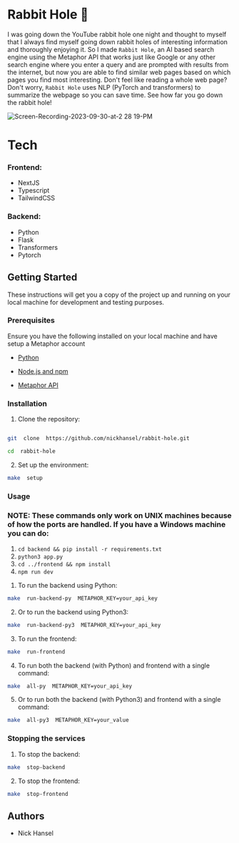 # Rabbit Hole 🐇

I was going down the YouTube rabbit hole one night and thought to myself that I always find myself going down rabbit holes of interesting information and thoroughly enjoying it. So I made `Rabbit Hole`, an AI based search engine using the Metaphor API that works just like Google or any other search engine where you enter a query and are prompted with results from the internet, but now you are able to find similar web pages based on which pages you find most interesting. Don't feel like reading a whole web page? Don't worry, `Rabbit Hole` uses NLP (PyTorch and transformers) to summarize the webpage so you can save time. See how far you go down the rabbit hole!

![Screen-Recording-2023-09-30-at-2 28 19-PM](https://github.com/nickhansel/rabbit-hole/assets/81849235/731bf2de-20e5-4fba-a2f6-6a79ce481cf9)


# Tech

### Frontend:

- NextJS
- Typescript
- TailwindCSS

### Backend:

- Python
- Flask
- Transformers
- Pytorch

## Getting Started

These instructions will get you a copy of the project up and running on your local machine for development and testing purposes.

### Prerequisites

Ensure you have the following installed on your local machine and have setup a Metaphor account

- [Python](https://www.python.org/downloads/)

- [Node.js and npm](https://nodejs.org/en/download/)

- [Metaphor API](https://docs.metaphor.systems/reference/getting-started-1)

### Installation

1. Clone the repository:

```bash

git  clone  https://github.com/nickhansel/rabbit-hole.git

cd  rabbit-hole
```

2. Set up the environment:

```bash
make  setup
```

### Usage

### NOTE: These commands only work on UNIX machines because of how the ports are handled. If you have a Windows machine you can do:
1. ```cd backend && pip install -r requirements.txt```
2. ```python3 app.py```
3. ```cd ../frontend && npm install```
5. ```npm run dev ```
<tr/>

1. To run the backend using Python:

```bash
make  run-backend-py  METAPHOR_KEY=your_api_key
```

2. Or to run the backend using Python3:

```bash
make  run-backend-py3  METAPHOR_KEY=your_api_key
```

3. To run the frontend:

```bash
make  run-frontend
```

4. To run both the backend (with Python) and frontend with a single command:

```bash
make  all-py  METAPHOR_KEY=your_api_key
```

5. Or to run both the backend (with Python3) and frontend with a single command:

```bash
make  all-py3  METAPHOR_KEY=your_value
```

### Stopping the services

1. To stop the backend:

```bash
make  stop-backend
```

2. To stop the frontend:

```bash
make  stop-frontend
```

## Authors

- Nick Hansel
